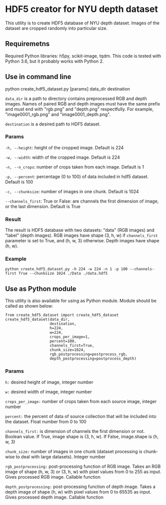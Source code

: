 # HDF5 creator for NYU depth dataset

This utility is to create HDF5 database of NYU depth dataset. Images of the dataset are cropped randomly into particular size.

## Requiremetns

Required Python libraries: h5py, scikit-image, tqdm.
This code is tested with Python 3.6, but it probably works with Python 2.
    
## Use in command line

python create_hdf5_dataset.py \[params\] data_dir destination

`data_dir` is a path to directory contains preprocessed RGB and depth images.
Names of paired RGB and depth images must have the same prefix and must end with "rgb.png" and "depth.png" respectfully. For example, "image0001_rgb.png" and "image0001_depth.png".

`destination` is a desired path to HDF5 dataset.

### Params

`-h, --height`: height of the cropped image. Default is 224

`-w, --width`: width of the cropped image. Default is 224

`-n, --n_crops`: number of crops taken from each image. Default is 1

`-p, --percent`: percentage (0 to 100) of data included in hdf5 dataset. Default is 100

`-c, --chunksize`: number of images in one chunk. Default is 1024

`--channels_first`: True or False: are channels the first dimension of image, or the last dimension. Default is True

### Result

The result is HDF5 database with two datasets: "data" (RGB images) and "label" (depth images). RGB images have shape (3, h, w) if `channels_first` parameter is set to True, and (h, w, 3) otherwise. Depth images have shape (h, w).

### Example

`python create_hdf5_dataset.py -h 224 -w 224 -n 1 -p 100 --channels-first True --chunksize 1024 ./Data ./data.hdf5`

## Use as Python module

This utility is also available for using as Python module. Module should be called as shown below:

```
from create_hdf5_dataset import create_hdf5_dataset
create_hdf5_dataset(data_dir,
                    destination,
                    h=224,
                    w=224,
                    crops_per_image=1,
                    percent=100,
                    channels_first=True,
                    chunk_size=1024,
                    rgb_postprocessing=postprocess_rgb,
                    depth_postprocessing=postprocess_depth)
```

### Params

`h:` desired height of image, integer number

`w:` desired width of image, integer number

`crops_per_image:` number of crops taken from each source image, integer number

`percent:` the percent of data of source collection that will be included into the dataset. Float number from 0 to 100

`channels_first:` is dimension of channels the first dimension or not. Boolean value. If True, image shape is (3, h, w). If False, image.shape is (h, w, 3)

`chunk_size:` number of images in one chunk (dataset processing is chunk-wise to deal with large datasets). Integer number

`rgb_postprocessing:` post-processing function of RGB image. Takes an RGB image of shape (h, w, 3) or (3, h, w) with pixel values from 0 to 255 as input. Gives processed RGB image. Callable function

`depth_postprocessing:` post-processing function of depth image. Takes a depth image of shape (h, w) with pixel values from 0 to 65535 as input. Gives processed depth image. Callable function